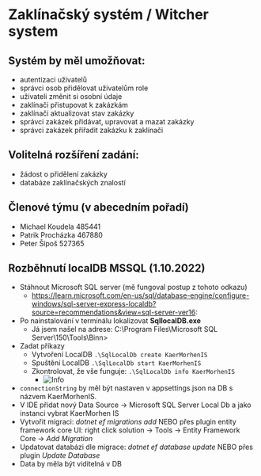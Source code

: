 # Zaklínačský systém / Witcher system

## Systém by měl umožňovat:
- autentizaci uživatelů
- správci osob přidělovat uživatelům role
- uživateli změnit si osobní údaje
- zaklínači přistupovat k zakázkám
- zaklínači aktualizovat stav zakázky
- správci zakázek přidávat, upravovat a mazat zakázky
- správci zakázek přiřadit zakázku k zaklínači

## Volitelná rozšíření zadání:
- žádost o přidělení zakázky
- databáze zaklínačských znalostí

## Členové týmu (v abecedním pořadí)
- Michael Koudela 485441
- Patrik Procházka 467880
- Peter Šípoš 527365

## Rozběhnutí localDB MSSQL (1.10.2022)

* Stáhnout Microsoft SQL server (mě fungoval postup z tohoto odkazu)
  * https://learn.microsoft.com/en-us/sql/database-engine/configure-windows/sql-server-express-localdb?source=recommendations&view=sql-server-ver16:
* Po nainstalování v terminálu lokalizovat **SqllocalDB.exe**
  * Já jsem  našel na adrese: C:\Program Files\Microsoft SQL Server\150\Tools\Binn>
* Zadat příkazy 
  * Vytvoření LocalDB `.\SqlLocalDb create KaerMorhenIS`
  * Spuštění LocalDB `.\SqlLocalDb start KaerMorhenIS`
  * Zkontrolovat, že vše funguje: `.\SqlLocalDb info KaerMorhenIS`
    * ![Info](img.png)
* `connectionString` by měl být nastaven v appsettings.json na DB s názvem KaerMorhenIS.
* V IDE přidat nový Data Source -> Microsoft SQL Server Local Db a jako instanci vybrat KaerMorhen IS
* Vytvořit migraci: *dotnet ef migrations add <jmenomigrace>* NEBO přes plugin entity framework core UI: right click solution -> Tools -> Entity Framework Core -> *Add Migration* 
* Updatovat databázi dle migrace: *dotnet ef database update* NEBO přes plugin *Update Database*
* Data by měla být viditelná v DB
